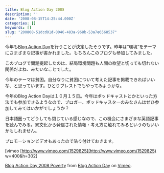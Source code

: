 ```yaml
---
title: Blog Action Day 2008
description: ''
date: '2008-08-15T14:25:44.000Z'
categories: []
keywords: []
slug: "200808-51dcd01d-0046-483a-968b-53a7e6568537"
---
```

今年も[Blog Action Day](http://blogactionday.org/)を行うことが決定したそうです。昨年は”環境”をテーマにさまざまな記事が書かれました。もちろんこのブログも参加してみました。

このブログで問題提起したのは、結局環境問題も人間の欲望と切っても切れない関係だよね、みたいなことでした。

今年のテーマは貧困。自分なりに貧困について考えた記事を掲載できればいいな、と思っています。ひとりブレストでもやってみようかな。

今年のBlog Action Dayは１０月１５日。今年はポッドキャストとかといった方法でも参加できるようなので、ブロガー、ポッドキャスターのみなさんはぜひ参加してみてはいかがでしょうか？

日本語圏ってどうしても閉じている感じなので、この機会にさまざまな英語記事を読んでみる。異文化から発信された情報・考え方に触れてみるというのもいいかもしれません。

プロモーションビデオもあったので貼り付けておきます。

\[vimeo [http://www.vimeo.com/1529825](http://www.vimeo.com/1529825) w=400&h=302\]  
  
[Blog Action Day 2008 Poverty](http://www.vimeo.com/1529825?pg=embed&sec=1529825) from [Blog Action Day](http://www.vimeo.com/user677567?pg=embed&sec=1529825) on [Vimeo](http://vimeo.com?pg=embed&sec=1529825).